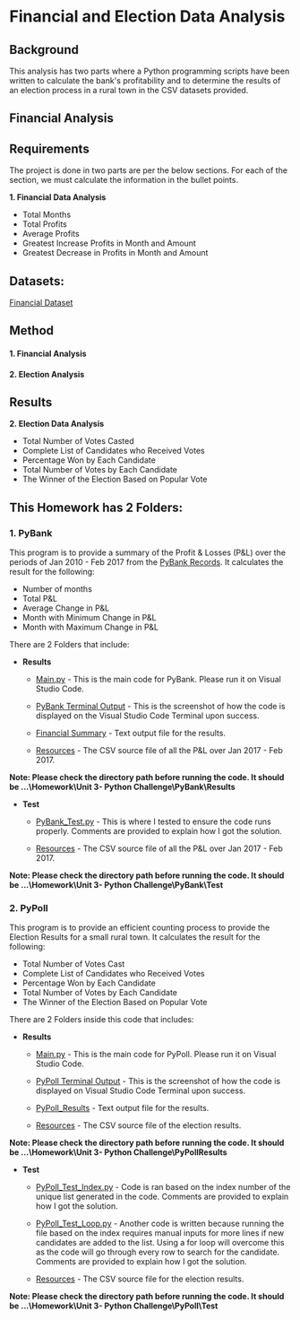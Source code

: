 # Financial and Election Data Analysis

## Background 

This analysis has two parts where a Python programming scripts have been written to calculate the bank's profitability and to determine the results of an election process in a rural town in the CSV datasets provided. 

## Financial Analysis

## Requirements

The project is done in two parts are per the below sections.  For each of the section, we must calculate the information in the bullet points.

 **1.  Financial Data Analysis**
* Total Months
* Total Profits
* Average Profits
* Greatest Increase Profits in Month and Amount
* Greatest Decrease in Profits in Month and Amount


## Datasets:

[Financial Dataset]()


## Method

#### 1. Financial Analysis
#### 2. Election Analysis


## Results
        
 **2.  Election Data Analysis**
 * Total Number of Votes Casted
 * Complete List of Candidates who Received Votes
 * Percentage Won by Each Candidate
 * Total Number of Votes by Each Candidate
 * The Winner of the Election Based on Popular Vote




## **This Homework has 2 Folders:**

### **1.  PyBank**

This program is to provide a summary of the Profit & Losses (P&L) over the periods of Jan 2010 - Feb 2017 from the [PyBank Records](https://github.com/cecileung1208/Py-Me-Up-Charlie/blob/main/PyBank/Results/Resources/PyBank_Resources_budget_data.csv).  It calculates the result for the following:

*    Number of months
*    Total P&L
*    Average Change in P&L
*    Month with Minimum Change in P&L
*    Month with Maximum Change in P&L


There are 2 Folders that include:

* **Results**
    
    *   [Main.py](https://github.com/cecileung1208/Py-Me-Up-Charlie/blob/main/PyBank/Results/main.py) - This is the main code for PyBank.  Please run it on Visual Studio Code.
    
    *   [PyBank Terminal Output](https://github.com/cecileung1208/Py-Me-Up-Charlie/blob/main/PyBank/Results/PyBank%20-%20Terminal%20Output.docx) - This is the screenshot of how the code is displayed on the Visual Studio Code Terminal upon success.
    
    *   [Financial Summary](https://github.com/cecileung1208/Py-Me-Up-Charlie/blob/main/PyBank/Results/Financial_Summary.txt) - Text output file for the results.
    
    *   [Resources](https://github.com/cecileung1208/Py-Me-Up-Charlie/tree/main/PyBank/Results/Resources) - The CSV source file of all the P&L over Jan 2017 - Feb 2017.

**Note:  Please check the directory path before running the code.  It should be ...\Homework\Unit 3- Python Challenge\PyBank\Results**

* **Test**

    *   [PyBank_Test.py](https://github.com/cecileung1208/Py-Me-Up-Charlie/blob/main/PyBank/Test/PyBank_Test.py) - This is where I tested to ensure the code runs properly.  Comments are provided to explain how I got the solution.
    
    *  [Resources](https://github.com/cecileung1208/Py-Me-Up-Charlie/tree/main/PyBank/Test/Resources) - The CSV source file of all the P&L over Jan 2017 - Feb 2017.

**Note:  Please check the directory path before running the code.  It should be ...\Homework\Unit 3- Python Challenge\PyBank\Test**

### **2.  PyPoll**

This program is to provide an efficient counting process to provide the Election Results for a small rural town.  It calculates the result for the following:
* Total Number of Votes Cast
* Complete List of Candidates who Received Votes
* Percentage Won by Each Candidate
* Total Number of Votes by Each Candidate
* The Winner of the Election Based on Popular Vote

There are 2 Folders inside this code that includes:

* **Results**
    
    *  [Main.py](https://github.com/cecileung1208/Py-Me-Up-Charlie/blob/main/PyPoll/Results/main.py) - This is the main code for PyPoll.  Please run it on Visual Studio Code.
    
    *  [PyPoll Terminal Output](https://github.com/cecileung1208/Py-Me-Up-Charlie/blob/main/PyPoll/Results/PyPoll%20-%20Terminal%20Output.docx) - This is the screenshot of how the code is displayed on Visual Studio Code Terminal upon success.
    
    *  [PyPoll_Results](https://github.com/cecileung1208/Py-Me-Up-Charlie/blob/main/PyPoll/Results/PyPoll_Results.txt) - Text output file for the results.
    
    *  [Resources](https://github.com/cecileung1208/Py-Me-Up-Charlie/tree/main/PyPoll/Results/Resources) - The CSV source file of the election results.

**Note:  Please check the directory path before running the code.  It should be ...\Homework\Unit 3- Python Challenge\PyPollResults**


* **Test**

    *   [PyPoll_Test_Index.py](https://github.com/cecileung1208/Py-Me-Up-Charlie/blob/main/PyPoll/Test/Py_Poll_Test_Index.py) - Code is ran based on the index number of the unique list generated in the code.  Comments are provided to explain how I got the solution.
    
    *   [PyPoll_Test_Loop.py](https://github.com/cecileung1208/Py-Me-Up-Charlie/blob/main/PyPoll/Test/PyPoll_Test_Loop.py) - Another code is written because running the file based on the index requires manual inputs for more lines if new candidates are added to the list.  Using a for loop will overcome this as the code will go through every row to search for the candidate.  Comments are provided to explain how I got the solution.
    
    *    [Resources](https://github.com/cecileung1208/Py-Me-Up-Charlie/tree/main/PyPoll/Test/Resources) - The CSV source file for the election results.

**Note:  Please check the directory path before running the code.  It should be ...\Homework\Unit 3- Python Challenge\PyPoll\Test**
